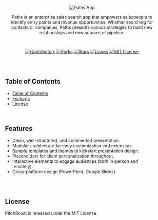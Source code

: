 <p align="center">
   <img src="https://raw.githubusercontent.com/harehimself/paths/master/Hare_Paths.png" alt="Paths App">
</p>

<p align="center">
   Paths is an enterprise sales search app that empowers salespeople to identify entry points and revenue opportunities. Whether searching for contacts or companies, Paths presents various strategies to build new relationships and new sources of pipeline.
</p>
<br>

<p align="center">
  <a href="https://github.com/harehimself/paths/graphs/contributors">
    <img src="https://img.shields.io/github/contributors/harehimself/paths" alt="Contributors"></a>
  <a href="https://github.com/harehimself/paths/network/members">
    <img src="https://img.shields.io/github/forks/harehimself/paths" alt="Forks"></a>
  <a href="https://github.com/harehimself/paths/stargazers">
    <img src="https://img.shields.io/github/stars/harehimself/paths" alt="Stars"></a>
  <a href="https://github.com/harehimself/paths/issues">
    <img src="https://img.shields.io/github/issues/harehimself/paths" alt="Issues"></a>
  <a href="https://github.com/harehimself/paths/blob/main/LICENSE">
    <img src="https://img.shields.io/github/license/harehimself/paths" alt="MIT License"></a>
</p>

<br><br>

## Table of Contents
- [Table of Contents](#table-of-contents)
- [Features](#features)
- [License](#license)


<br>

## Features
- Clean, well-structured, and commented presentation.<br>
- Modular architecture for easy customization and extension.<br>
- Sample templates and themes to kickstart presentation design.<br>
- Placeholders for client personalization throughout.<br>
- Interactive elements to engage audiences (both in-person and remotely).<br>
- Cross-platform design (PowerPoint, Google Slides).<br>

<br>
<br>

## License
   PitchBoost is released under the MIT License.
